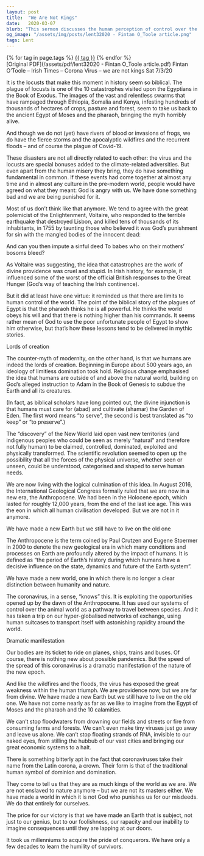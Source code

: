 ```yaml
---
layout: post
title:  "We Are Not Kings"
date:   2020-03-07
blurb: "This sermon discusses the human perception of control over the world and its consequences. It draws parallels between the biblical plagues of Egypt and the modern-day disasters like Covid-19, wildfires, and floods. The sermon emphasizes that despite our advancements, we are not the masters of nature and our actions have consequences."
og_image: "/assets/img/posts/lent32020 - Fintan O_Toole article.png"
tags: Lent
---    
```

<div class="tag-pills">
    {% for tag in page.tags %}
    <a href="{{ site.baseurl }}/tag/{{ tag | slugify }}" class="tag-pill">{{ tag }}</a>
    {% endfor %}
</div>
[Original PDF](/assets/pdf/lent32020 - Fintan O_Toole article.pdf)
Fintan O’Toole – Irish Times – Corona Virus – we are not kings Sat 7/3/20

It is the locusts that make this moment in history seem so biblical. The plague of locusts is one of the 10 catastrophes visited upon the Egyptians in the Book of Exodus. The images of the vast and relentless swarms that have rampaged through Ethiopia, Somalia and Kenya, infesting hundreds of thousands of hectares of crops, pasture and forest, seem to take us back to the ancient Egypt of Moses and the pharaoh, bringing the myth horribly alive.

And though we do not (yet) have rivers of blood or invasions of frogs, we do have the fierce storms and the apocalyptic wildfires and the recurrent floods – and of course the plague of Covid-19.

These disasters are not all directly related to each other: the virus and the locusts are special bonuses added to the climate-related adversities. But even apart from the human misery they bring, they do have something fundamental in common. If these events had come together at almost any time and in almost any culture in the pre-modern world, people would have agreed on what they meant: God is angry with us. We have done something bad and we are being punished for it.

Most of us don’t think like that anymore. We tend to agree with the great polemicist of the Enlightenment, Voltaire, who responded to the terrible earthquake that destroyed Lisbon, and killed tens of thousands of its inhabitants, in 1755 by taunting those who believed it was God’s punishment for sin with the mangled bodies of the innocent dead:

And can you then impute a sinful deed
To babes who on their mothers’ bosoms bleed?

As Voltaire was suggesting, the idea that catastrophes are the work of divine providence was cruel and stupid. In Irish history, for example, it influenced some of the worst of the official British responses to the Great Hunger (God’s way of teaching the Irish continence).

But it did at least have one virtue: it reminded us that there are limits to human control of the world. The point of the biblical story of the plagues of Egypt is that the pharaoh thinks he is all powerful. He thinks the world obeys his will and that there is nothing higher than his commands. It seems rather mean of God to use the poor unfortunate people of Egypt to show him otherwise, but that’s how these lessons tend to be delivered in mythic stories.

Lords of creation

The counter-myth of modernity, on the other hand, is that we humans are indeed the lords of creation. Beginning in Europe about 500 years ago, an ideology of limitless domination took hold. Religious change emphasised the idea that humans are outside of and above the natural world, building on God’s alleged instruction to Adam in the Book of Genesis to subdue the Earth and all its creatures.

(In fact, as biblical scholars have long pointed out, the divine injunction is that humans must care for (abad) and cultivate (shamar) the Garden of Eden. The first word means “to serve”, the second is best translated as “to keep” or “to preserve”.)

The “discovery” of the New World laid open vast new territories (and indigenous peoples who could be seen as merely “natural” and therefore not fully human) to be claimed, controlled, dominated, exploited and physically transformed. The scientific revolution seemed to open up the possibility that all the forces of the physical universe, whether seen or unseen, could be understood, categorised and shaped to serve human needs.

We are now living with the logical culmination of this idea. In August 2016, the International Geological Congress formally ruled that we are now in a new era, the Anthropocene. We had been in the Holocene epoch, which lasted for roughly 12,000 years, from the end of the last ice age. This was the eon in which all human civilisation developed. But we are not in it anymore.

We have made a new Earth but we still have to live on the old one

The Anthropocene is the term coined by Paul Crutzen and Eugene Stoermer in 2000 to denote the new geological era in which many conditions and processes on Earth are profoundly altered by the impact of humans. It is defined as “the period of Earth’s history during which humans have a decisive influence on the state, dynamics and future of the Earth system”.

We have made a new world, one in which there is no longer a clear distinction between humanity and nature.

The coronavirus, in a sense, “knows” this. It is exploiting the opportunities opened up by the dawn of the Anthropocene. It has used our systems of control over the animal world as a pathway to travel between species. And it has taken a trip on our hyper-globalised networks of exchange, using human suitcases to transport itself with astonishing rapidity around the world.

Dramatic manifestation

Our bodies are its ticket to ride on planes, ships, trains and buses. Of course, there is nothing new about possible pandemics. But the speed of the spread of this coronavirus is a dramatic manifestation of the nature of the new epoch.

And like the wildfires and the floods, the virus has exposed the great weakness within the human triumph. We are providence now, but we are far from divine. We have made a new Earth but we still have to live on the old one. We have not come nearly as far as we like to imagine from the Egypt of Moses and the pharaoh and the 10 calamities.

We can’t stop floodwaters from drowning our fields and streets or fire from consuming farms and forests. We can’t even make tiny viruses just go away and leave us alone. We can’t stop floating strands of RNA, invisible to our naked eyes, from stilling the hubbub of our vast cities and bringing our great economic systems to a halt.

There is something bitterly apt in the fact that coronaviruses take their name from the Latin corona, a crown. Their form is that of the traditional human symbol of dominion and domination.

They come to tell us that they are as much kings of the world as we are. We are not enslaved to nature anymore – but we are not its masters either. We have made a world in which it is not God who punishes us for our misdeeds. We do that entirely for ourselves.

The price for our victory is that we have made an Earth that is subject, not just to our genius, but to our foolishness, our rapacity and our inability to imagine consequences until they are lapping at our doors.

It took us millenniums to acquire the pride of conquerors. We have only a few decades to learn the humility of survivors.
